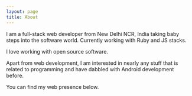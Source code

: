 ```yaml
---
layout: page
title: About
---
```


I am a full-stack web developer from New Delhi NCR, India taking baby steps into the software world.
Currently working with Ruby and JS stacks.

I love working with open source software.

Apart from web development, I am interested in nearly any stuff that is related to programming and have dabbled with Android development before.

You can find my web presence below.

<a href="https://twitter.com/{{ site.author.twitter }}">
  <span class="fa-stack fa-lg">
    <i class="fa fa-square fa-stack-2x"></i>
    <i class="fa fa-twitter fa-inverse fa-stack-1x"></i>
  </span>
</a>
&thinsp;
<a href="https://github.com/{{ site.author.github }}">
  <span class="fa-stack fa-lg">
    <i class="fa fa-square fa-stack-2x"></i>
    <i class="fa fa-github fa-inverse fa-stack-1x"></i>
  </span>
</a>
&thinsp;
<a href="https://linkedin.com/in/{{ site.author.linkedin }}">
  <span class="fa-stack fa-lg">
    <i class="fa fa-square fa-stack-2x"></i>
    <i class="fa fa-linkedin fa-inverse fa-stack-1x"></i>
  </span>
</a>
&thinsp;
<a href="https://stackoverflow.com/users/{{ site.author.stackoverflow }}">
  <span class="fa-stack fa-lg">
    <i class="fa fa-square fa-stack-2x"></i>
    <i class="fa fa-stack-overflow fa-inverse fa-stack-1x"></i>
  </span>
</a>
&thinsp;
<a href="http://reddit.com/user/{{ site.author.reddit }}">
  <span class="fa-stack fa-lg">
    <i class="fa fa-square fa-stack-2x"></i>
    <i class="fa fa-inverse fa-reddit fa-stack-1x"></i>
  </span>
</a>
&thinsp;
<a href="https://news.ycombinator.com/user?id={{ site.author.ycombinator }}">
  <span class="fa-stack fa-lg">
    <i class="fa fa-square fa-stack-2x"></i>
    <i class="fa fa-hacker-news fa-inverse fa-stack-1x"></i>
  </span>
</a>
&thinsp;
<a href="mailto:{{ site.author.email }}">
  <span class="fa-stack fa-lg">
    <i class="fa fa-square fa-stack-2x"></i>
    <i class="fa fa-envelope fa-inverse fa-stack-1x"></i>
  </span>
</a>
&thinsp;
<a href="{{ site.url }}/atom.xml">
  <span class="fa-stack fa-lg">
    <i class="fa fa-square fa-stack-2x"></i>
    <i class="fa fa-rss fa-inverse fa-stack-1x"></i>
  </span>
</a>
